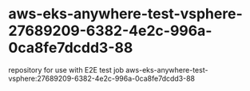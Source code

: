 # aws-eks-anywhere-test-vsphere-27689209-6382-4e2c-996a-0ca8fe7dcdd3-88
repository for use with E2E test job aws-eks-anywhere-test-vsphere:27689209-6382-4e2c-996a-0ca8fe7dcdd3-88
